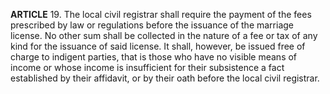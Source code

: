 **ARTICLE** 19. The local civil registrar shall require the payment of the fees prescribed by law or regulations before the issuance of the marriage license. No other sum shall be collected in the nature of a fee or tax of any kind for the issuance of said license. It shall, however, be issued free of charge to indigent parties, that is those who have no visible means of income or whose income is insufficient for their subsistence a fact established by their affidavit, or by their oath before the local civil registrar.